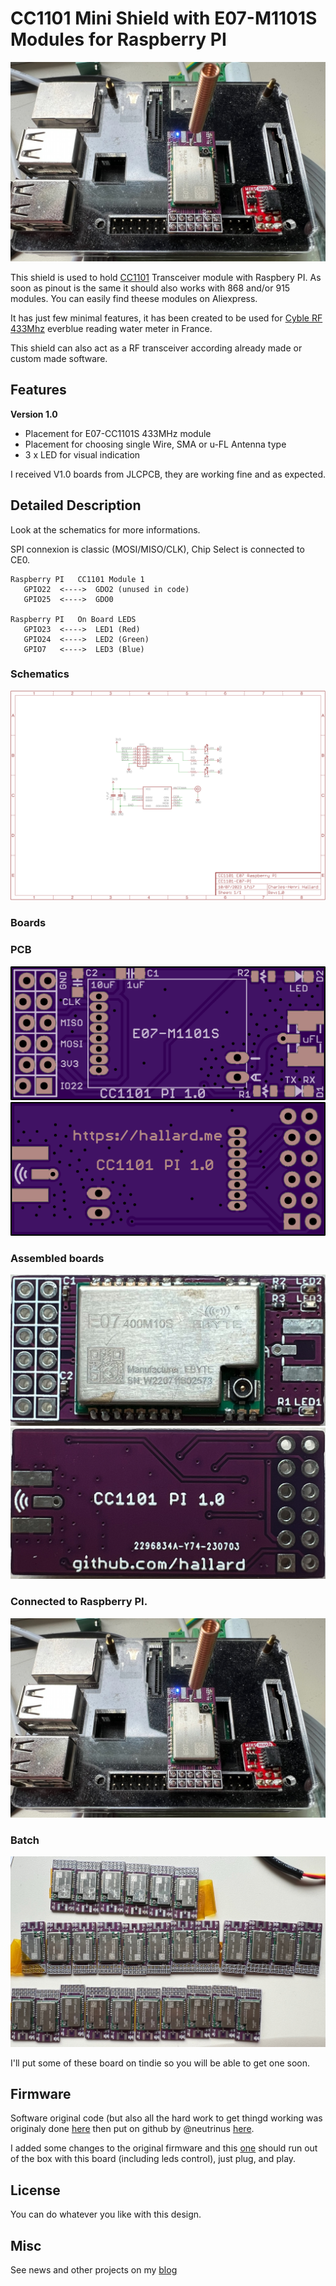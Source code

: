# CC1101 Mini Shield with E07-M1101S Modules for Raspberry PI

<img src="https://raw.githubusercontent.com/hallard/cc1101-e07-pi/master/images/cc1101-pi-spring.jpg" alt="Pi with spring antenna"> 

This shield is used to hold [CC1101][1] Transceiver module with Raspbery PI. As soon as pinout is the same it should also works with 868 and/or 915 modules. You can easily find theese modules on Aliexpress.

It has just few minimal features, it has been created to be used for [Cyble RF 433Mhz][4] everblue reading water meter in France.

This shield can also act as a RF transceiver according already made or custom made software.    

## Features

**Version 1.0**

- Placement for E07-CC1101S 433MHz module
- Placement for choosing single Wire, SMA or u-FL Antenna type
- 3 x LED for visual indication

I received V1.0 boards from JLCPCB, they are working fine and as expected.


## Detailed Description

Look at the schematics for more informations.

SPI connexion is classic (MOSI/MISO/CLK), Chip Select is connected to CE0.


```
Raspberry PI   CC1101 Module 1
   GPIO22  <---->  GDO2 (unused in code)
   GPIO25  <---->  GDO0

Raspberry PI   On Board LEDS
   GPIO23  <---->  LED1 (Red)
   GPIO24  <---->  LED2 (Green)
   GPIO7   <---->  LED3 (Blue)
```

### Schematics

<img src="https://raw.githubusercontent.com/hallard/cc1101-e07-pi/master/images/cc1101-pi-sch.png" alt="Schematics">    

### Boards  

### PCB

<img src="https://raw.githubusercontent.com/hallard/cc1101-e07-pi/master/images/cc1101-pi-top.png" alt="Top">    

<img src="https://raw.githubusercontent.com/hallard/cc1101-e07-pi/master/images/cc1101-pi-bot.png" alt="Bottom"> 

### Assembled boards

<img src="https://raw.githubusercontent.com/hallard/cc1101-e07-pi/master/images/cc1101-pi-top.jpg" alt="Top Assembled">    

<img src="https://raw.githubusercontent.com/hallard/cc1101-e07-pi/master/images/cc1101-pi-bot.jpg" alt="Bottom Assembled"> 

### Connected to Raspberry PI.

<img src="https://raw.githubusercontent.com/hallard/cc1101-e07-pi/master/images/cc1101-pi-spring.jpg" alt="Pi with spring antenna"> 

<!--
<img src="https://raw.githubusercontent.com/hallard/cc1101-e07-pi/master/images/cc1101-pi-sma.jpg" alt="Pi with spring antenna"> 
-->

### Batch

<img src="https://raw.githubusercontent.com/hallard/cc1101-e07-pi/master/images/cc1101-pi-batch.jpg" alt="CC1101-PI Batch"> 

I'll put some of these board on tindie so you will be able to get one soon.

## Firmware

Software original code (but also all the hard work to get thingd working was originaly done [here][4] then put on github by @neutrinus [here][5].

I added some changes to the original firmware and this [one][6] should run out of the box with this board (including leds control), just plug, and play.

## License

You can do whatever you like with this design.

## Misc

See news and other projects on my [blog][2] 

[1]: https://www.cdebyte.com/products/E07-M1101S
[2]: https://hallard.me
[3]: https://oshpark.com/shared_projects/BVwV2j3b
[5]: https://github.com/neutrinus/everblu-meters
[6]: https://github.com/hallard/everblu-meters-pi
[4]: http://www.lamaisonsimon.fr/wiki/doku.php?id=maison2:compteur_d_eau:compteur_d_eau
